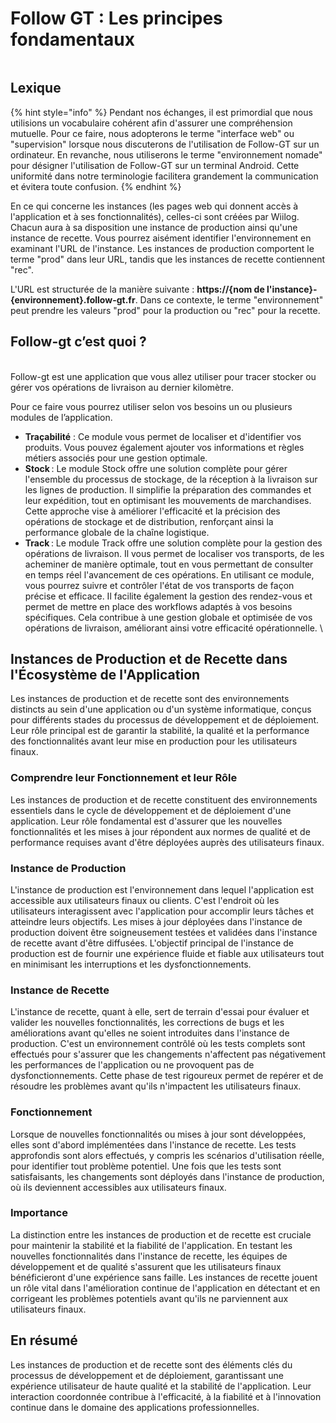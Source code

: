 # Follow GT : Les principes fondamentaux

<figure><img src=".gitbook/assets/site industriel-vidéo (1).jpg" alt=""><figcaption></figcaption></figure>

## Lexique

{% hint style="info" %}
Pendant nos échanges, il est primordial que nous utilisions un vocabulaire cohérent afin d'assurer une compréhension mutuelle. Pour ce faire, nous adopterons le terme "interface web" ou "supervision" lorsque nous discuterons de l'utilisation de Follow-GT sur un ordinateur. En revanche, nous utiliserons le terme "environnement nomade" pour désigner l'utilisation de Follow-GT sur un terminal Android. Cette uniformité dans notre terminologie facilitera grandement la communication et évitera toute confusion.&#x20;
{% endhint %}

En ce qui concerne les instances (les pages web qui donnent accès à l'application et à ses fonctionnalités), celles-ci sont créées par Wiilog. Chacun aura à sa disposition une instance de production ainsi qu'une instance de recette. Vous pourrez aisément identifier l'environnement en examinant l'URL de l'instance. Les instances de production comportent le terme "prod" dans leur URL, tandis que les instances de recette contiennent "rec".&#x20;

L'URL est structurée de la manière suivante : **https://{nom de l'instance}-{environnement}.follow-gt.fr**. Dans ce contexte, le terme "environnement" peut prendre les valeurs "prod" pour la production ou "rec" pour la recette.&#x20;

## Follow-gt c’est quoi ?&#x20;

&#x20;\
Follow-gt est une application que vous allez utiliser pour tracer stocker ou gérer vos opérations de livraison au dernier kilomètre.&#x20;

Pour ce faire vous pourrez utiliser selon vos besoins un ou plusieurs modules de l’application.&#x20;

* **Traçabilité** : Ce module vous permet de localiser et d'identifier vos produits. Vous pouvez également ajouter vos informations et règles métiers associés pour une gestion optimale.
* **Stock** : Le module Stock offre une solution complète pour gérer l'ensemble du processus de stockage, de la réception à la livraison sur les lignes de production. Il simplifie la préparation des commandes et leur expédition, tout en optimisant les mouvements de marchandises. Cette approche vise à améliorer l'efficacité et la précision des opérations de stockage et de distribution, renforçant ainsi la performance globale de la chaîne logistique.&#x20;
* **Track** : Le module Track offre une solution complète pour la gestion des opérations de livraison. Il vous permet de localiser vos transports, de les acheminer de manière optimale, tout en vous permettant de consulter en temps réel l'avancement de ces opérations. En utilisant ce module, vous pourrez suivre et contrôler l'état de vos transports de façon précise et efficace. Il facilite également la gestion des rendez-vous et permet de mettre en place des workflows adaptés à vos besoins spécifiques. Cela contribue à une gestion globale et optimisée de vos opérations de livraison, améliorant ainsi votre efficacité opérationnelle. \


## Instances de Production et de Recette dans l'Écosystème de l'Application

Les instances de production et de recette sont des environnements distincts au sein d'une application ou d'un système informatique, conçus pour différents stades du processus de développement et de déploiement. Leur rôle principal est de garantir la stabilité, la qualité et la performance des fonctionnalités avant leur mise en production pour les utilisateurs finaux.

### Comprendre leur Fonctionnement et leur Rôle

Les instances de production et de recette constituent des environnements essentiels dans le cycle de développement et de déploiement d'une application. Leur rôle fondamental est d'assurer que les nouvelles fonctionnalités et les mises à jour répondent aux normes de qualité et de performance requises avant d'être déployées auprès des utilisateurs finaux.&#x20;

### Instance de Production  &#x20;

L'instance de production est l'environnement dans lequel l'application est accessible aux utilisateurs finaux ou clients. C'est l'endroit où les utilisateurs interagissent avec l'application pour accomplir leurs tâches et atteindre leurs objectifs. Les mises à jour déployées dans l'instance de production doivent être soigneusement testées et validées dans l'instance de recette avant d'être diffusées. L'objectif principal de l'instance de production est de fournir une expérience fluide et fiable aux utilisateurs tout en minimisant les interruptions et les dysfonctionnements.&#x20;

### Instance de Recette  &#x20;

L'instance de recette, quant à elle, sert de terrain d'essai pour évaluer et valider les nouvelles fonctionnalités, les corrections de bugs et les améliorations avant qu'elles ne soient introduites dans l'instance de production. C'est un environnement contrôlé où les tests complets sont effectués pour s'assurer que les changements n'affectent pas négativement les performances de l'application ou ne provoquent pas de dysfonctionnements. Cette phase de test rigoureux permet de repérer et de résoudre les problèmes avant qu'ils n'impactent les utilisateurs finaux.&#x20;

### Fonctionnement  &#x20;

Lorsque de nouvelles fonctionnalités ou mises à jour sont développées, elles sont d'abord implémentées dans l'instance de recette. Les tests approfondis sont alors effectués, y compris les scénarios d'utilisation réelle, pour identifier tout problème potentiel. Une fois que les tests sont satisfaisants, les changements sont déployés dans l'instance de production, où ils deviennent accessibles aux utilisateurs finaux.&#x20;

### Importance &#x20;

La distinction entre les instances de production et de recette est cruciale pour maintenir la stabilité et la fiabilité de l'application. En testant les nouvelles fonctionnalités dans l'instance de recette, les équipes de développement et de qualité s'assurent que les utilisateurs finaux bénéficieront d'une expérience sans faille. Les instances de recette jouent un rôle vital dans l'amélioration continue de l'application en détectant et en corrigeant les problèmes potentiels avant qu'ils ne parviennent aux utilisateurs finaux.&#x20;

## En résumé  &#x20;

Les instances de production et de recette sont des éléments clés du processus de développement et de déploiement, garantissant une expérience utilisateur de haute qualité et la stabilité de l'application. Leur interaction coordonnée contribue à l'efficacité, à la fiabilité et à l'innovation continue dans le domaine des applications professionnelles.&#x20;
